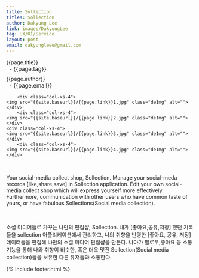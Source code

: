 ```yaml
---
title: Sollection
titleK: Sollection
author: Dakyung Lee
link: images/DakyungLee
tag: UX/UI/Service
layout: post
email: dakyungleee@gmail.com
---	
```


<div class="container">

<div class="deDep">
{{page.title}}<br>
<p style="font-size:15px; margin:0px; padding:0px 0px 0px 8px; margin:0px 0px 8px 0px;">- {{page.tag}}</p>
{{page.author}}<br>
<p style="font-size:15px; margin:0px; padding:0px 0px 0px 8px;">- {{page.email}}</p>
</div>


<div class="row" class="imgcolor">
	
		<div class="col-xs-4">
	<img src="{{site.baseurl}}/{{page.link}}1.jpg" class="deImg" alt=""></div>
		<div class="col-xs-4">
	<img src="{{site.baseurl}}/{{page.link}}2.jpg" class="deImg" alt=""></div>
	<div class="col-xs-4">
	<img src="{{site.baseurl}}/{{page.link}}3.jpg" class="deImg" alt=""></div>
		<div class="col-xs-4">
	<img src="{{site.baseurl}}/{{page.link}}4.jpg" class="deImg" alt=""></div>
	
</div>
<br>

<div class="det lato">



Your social-media collect shop, Sollection. Manage your social-meda records [like,share,save] in Sollection application. Edit your own social-media collect shop which will express yourself more effectively. Furthermore, communication with other users who have common taste of yours, or have fabulous Sollections(Social media collection).



</div>

<br>

<div class="noto">

소셜 미디어들로 가꾸는 나만의 편집샵, 
Sollection. 내가 [좋아요,공유,저장] 했던 기록들을 sollection 어플리케이션에서 관리하고, 나의 취향을 반영한 [좋아요, 공유, 저장] 데이터들을 편집해 나만의 소셜 미디어 편집샵을 만든다. 나아가 팔로우,좋아요 등 소통 기능을 통해 나와 취향이 비슷한, 혹은 더욱 멋진 Sollection(Social media collection)들을 보유한 다른 유저들과 소통한다.


</div>
{% include footer.html %} 